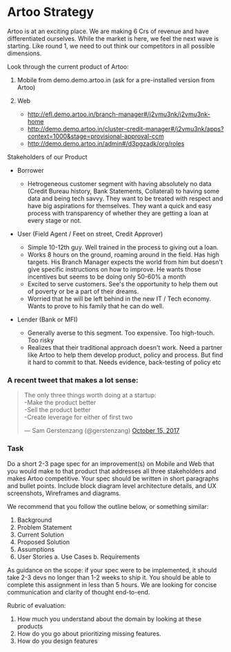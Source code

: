# Artoo Strategy

Artoo is at an exciting place. We are making 6 Crs of revenue and have differentiated ourselves. While the market is here, we feel the next wave is starting. Like round 1, we need to out think our competitors in all possible dimensions. 

Look through the current product of Artoo:

1) Mobile from demo.demo.artoo.in (ask for a pre-installed version from Artoo)

2) Web 
   * http://efl.demo.artoo.in/branch-manager#/j2vmu3nk/j2vmu3nk-home
   * http://demo.demo.artoo.in/cluster-credit-manager#/j2vmu3nk/apps?context=1000&stage=provisional-approval-ccm
   * http://demo.demo.artoo.in/admin#/d3pgzadk/org/roles
   
   
Stakeholders of our Product

* Borrower
  * Hetrogeneous customer segment with having absolutely no data (Credit Bureau history, Bank Statements, Collateral) to having some data and being tech savvy. They want to be treated with respect and have big aspirations for themselves. They want a quick and easy process with transparency of whether they are getting a loan at every stage or not.

* User (Field Agent / Feet on street, Credit Approver)
  * Simple 10-12th guy. Well trained in the process to giving out a loan.
  * Works 8 hours on the ground, roaming around in the field. Has high targets. His Branch Manager expects the world from him but doesn't give specific instructions on how to improve. He wants those incentives but seems to be doing only 50-60% a month
  * Excited to serve customers. See's the opportunity to help them out of poverty or be a part of their dreams.
  * Worried that he will be left behind in the new IT / Tech economy. Wants to prove to his family that he can do well.

* Lender (Bank or MFI)
  * Generally averse to this segment. Too expensive. Too high-touch. Too risky
  * Realizes that their traditional approach doesn't work. Need a partner like Artoo to help them develop product, policy and process. But find it hard to commit to that. Needs evidence, back-testing of policy etc

### A recent tweet that makes a lot sense:

<blockquote class="twitter-tweet" data-lang="en"><p lang="en" dir="ltr">The only three things worth doing at a startup:<br>-Make the product better<br>-Sell the product better<br>-Create leverage for either of first two</p>&mdash; Sam Gerstenzang (@gerstenzang) <a href="https://twitter.com/gerstenzang/status/919713909292052482?ref_src=twsrc%5Etfw">October 15, 2017</a></blockquote>

### Task

Do a short 2-3 page spec for an improvement(s) on Mobile and Web that you would make to that product that addresses all three stakeholders and makes Artoo competitive. Your spec should be written in short paragraphs and bullet points. Include block diagram level architecture details, and UX screenshots, Wireframes and diagrams.

We recommend that you follow the outline below, or something similar:
1. Background
2. Problem Statement
3. Current Solution
4. Proposed Solution
5. Assumptions
6. User Stories
 a. Use Cases
 b. Requirements
 
As guidance on the scope: if your spec were to be implemented, it should take 2-3 devs no longer than 1-2 weeks to ship it. You should be able to complete this assignment in less than 5 hours. We are looking for concise communication and clarity of thought end-to-end.

Rubric of evaluation:
1) How much you understand about the domain by looking at these products
2) How do you go about prioritizing missing features.
3) How do you design features
